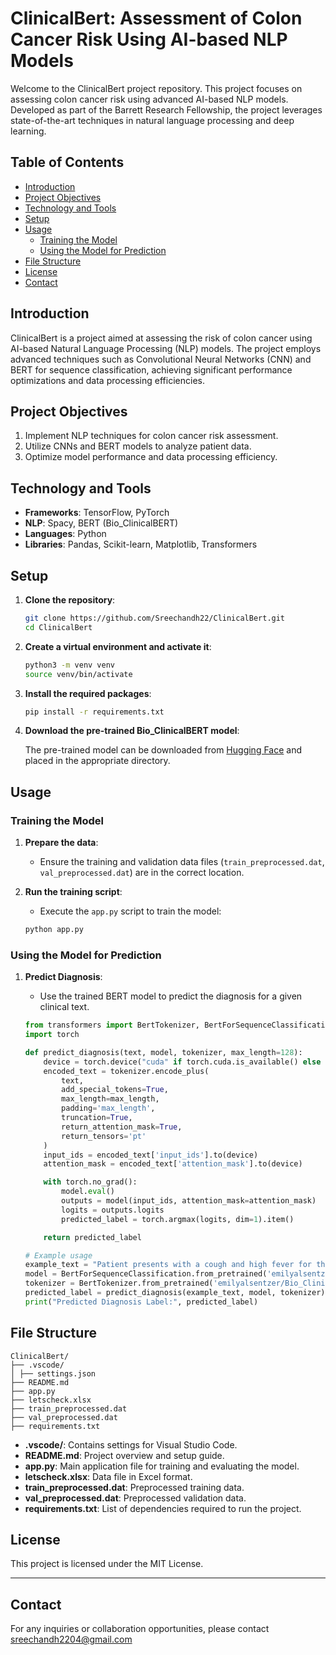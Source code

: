 # ClinicalBert: Assessment of Colon Cancer Risk Using AI-based NLP Models

Welcome to the ClinicalBert project repository. This project focuses on assessing colon cancer risk using advanced AI-based NLP models. Developed as part of the Barrett Research Fellowship, the project leverages state-of-the-art techniques in natural language processing and deep learning.

## Table of Contents

- [Introduction](#introduction)
- [Project Objectives](#project-objectives)
- [Technology and Tools](#technology-and-tools)
- [Setup](#setup)
- [Usage](#usage)
  - [Training the Model](#training-the-model)
  - [Using the Model for Prediction](#using-the-model-for-prediction)
- [File Structure](#file-structure)
- [License](#license)
- [Contact](#contact)

## Introduction

ClinicalBert is a project aimed at assessing the risk of colon cancer using AI-based Natural Language Processing (NLP) models. The project employs advanced techniques such as Convolutional Neural Networks (CNN) and BERT for sequence classification, achieving significant performance optimizations and data processing efficiencies.

## Project Objectives

1. Implement NLP techniques for colon cancer risk assessment.
2. Utilize CNNs and BERT models to analyze patient data.
3. Optimize model performance and data processing efficiency.

## Technology and Tools

- **Frameworks**: TensorFlow, PyTorch
- **NLP**: Spacy, BERT (Bio_ClinicalBERT)
- **Languages**: Python
- **Libraries**: Pandas, Scikit-learn, Matplotlib, Transformers

## Setup

1. **Clone the repository**:

    ```sh
    git clone https://github.com/Sreechandh22/ClinicalBert.git
    cd ClinicalBert
    ```

2. **Create a virtual environment and activate it**:

    ```sh
    python3 -m venv venv
    source venv/bin/activate
    ```

3. **Install the required packages**:

    ```sh
    pip install -r requirements.txt
    ```

4. **Download the pre-trained Bio_ClinicalBERT model**:

    The pre-trained model can be downloaded from [Hugging Face](https://huggingface.co/emilyalsentzer/Bio_ClinicalBERT) and placed in the appropriate directory.

## Usage

### Training the Model

1. **Prepare the data**:
   - Ensure the training and validation data files (`train_preprocessed.dat`, `val_preprocessed.dat`) are in the correct location.

2. **Run the training script**:
   - Execute the `app.py` script to train the model:

    ```sh
    python app.py
    ```

### Using the Model for Prediction

1. **Predict Diagnosis**:
   - Use the trained BERT model to predict the diagnosis for a given clinical text.

    ```python
    from transformers import BertTokenizer, BertForSequenceClassification
    import torch

    def predict_diagnosis(text, model, tokenizer, max_length=128):
        device = torch.device("cuda" if torch.cuda.is_available() else "cpu")
        encoded_text = tokenizer.encode_plus(
            text, 
            add_special_tokens=True, 
            max_length=max_length, 
            padding='max_length', 
            truncation=True, 
            return_attention_mask=True,
            return_tensors='pt'
        )
        input_ids = encoded_text['input_ids'].to(device)
        attention_mask = encoded_text['attention_mask'].to(device)

        with torch.no_grad():
            model.eval()
            outputs = model(input_ids, attention_mask=attention_mask)
            logits = outputs.logits
            predicted_label = torch.argmax(logits, dim=1).item()

        return predicted_label

    # Example usage
    example_text = "Patient presents with a cough and high fever for the last three days. History of asthma."
    model = BertForSequenceClassification.from_pretrained('emilyalsentzer/Bio_ClinicalBERT').to(device)
    tokenizer = BertTokenizer.from_pretrained('emilyalsentzer/Bio_ClinicalBERT')
    predicted_label = predict_diagnosis(example_text, model, tokenizer)
    print("Predicted Diagnosis Label:", predicted_label)
    ```

## File Structure

    ClinicalBert/
    ├── .vscode/
    │ ├── settings.json
    ├── README.md
    ├── app.py
    ├── letscheck.xlsx
    ├── train_preprocessed.dat
    ├── val_preprocessed.dat
    ├── requirements.txt


- **.vscode/**: Contains settings for Visual Studio Code.
- **README.md**: Project overview and setup guide.
- **app.py**: Main application file for training and evaluating the model.
- **letscheck.xlsx**: Data file in Excel format.
- **train_preprocessed.dat**: Preprocessed training data.
- **val_preprocessed.dat**: Preprocessed validation data.
- **requirements.txt**: List of dependencies required to run the project.

## License

This project is licensed under the MIT License.

---

## Contact

For any inquiries or collaboration opportunities, please contact sreechandh2204@gmail.com
